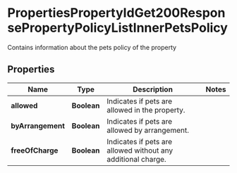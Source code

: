 

# PropertiesPropertyIdGet200ResponsePropertyPolicyListInnerPetsPolicy

Contains information about the pets policy of the property

## Properties

| Name | Type | Description | Notes |
|------------ | ------------- | ------------- | -------------|
|**allowed** | **Boolean** | Indicates if pets are allowed in the property. |  |
|**byArrangement** | **Boolean** | Indicates if pets are allowed by arrangement. |  |
|**freeOfCharge** | **Boolean** | Indicates if pets are allowed without any additional charge. |  |



